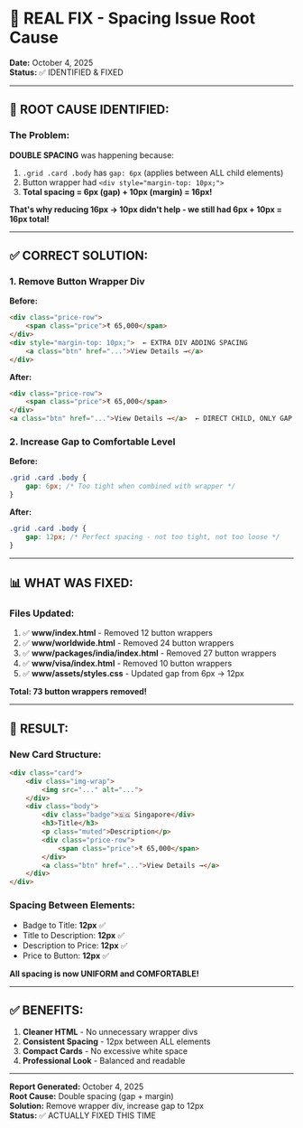 # 🔧 REAL FIX - Spacing Issue Root Cause

**Date:** October 4, 2025  
**Status:** ✅ IDENTIFIED & FIXED

---

## 🚨 **ROOT CAUSE IDENTIFIED:**

### The Problem:
**DOUBLE SPACING** was happening because:

1. `.grid .card .body` has `gap: 6px` (applies between ALL child elements)
2. Button wrapper had `<div style="margin-top: 10px;">` 
3. **Total spacing = 6px (gap) + 10px (margin) = 16px!**

**That's why reducing 16px → 10px didn't help - we still had 6px + 10px = 16px total!**

---

## ✅ **CORRECT SOLUTION:**

### 1. Remove Button Wrapper Div
**Before:**
```html
<div class="price-row">
    <span class="price">₹ 65,000</span>
</div>
<div style="margin-top: 10px;">  ← EXTRA DIV ADDING SPACING
    <a class="btn" href="...">View Details →</a>
</div>
```

**After:**
```html
<div class="price-row">
    <span class="price">₹ 65,000</span>
</div>
<a class="btn" href="...">View Details →</a>  ← DIRECT CHILD, ONLY GAP APPLIES
```

### 2. Increase Gap to Comfortable Level
**Before:**
```css
.grid .card .body {
    gap: 6px; /* Too tight when combined with wrapper */
}
```

**After:**
```css
.grid .card .body {
    gap: 12px; /* Perfect spacing - not too tight, not too loose */
}
```

---

## 📊 **WHAT WAS FIXED:**

### Files Updated:
1. ✅ **www/index.html** - Removed 12 button wrappers
2. ✅ **www/worldwide.html** - Removed 24 button wrappers  
3. ✅ **www/packages/india/index.html** - Removed 27 button wrappers
4. ✅ **www/visa/index.html** - Removed 10 button wrappers
5. ✅ **www/assets/styles.css** - Updated gap from 6px → 12px

**Total: 73 button wrappers removed!**

---

## 🎯 **RESULT:**

### New Card Structure:
```html
<div class="card">
    <div class="img-wrap">
        <img src="..." alt="...">
    </div>
    <div class="body">
        <div class="badge">🇸🇬 Singapore</div>
        <h3>Title</h3>
        <p class="muted">Description</p>
        <div class="price-row">
            <span class="price">₹ 65,000</span>
        </div>
        <a class="btn" href="...">View Details →</a>
    </div>
</div>
```

### Spacing Between Elements:
- Badge to Title: **12px** ✅
- Title to Description: **12px** ✅
- Description to Price: **12px** ✅
- Price to Button: **12px** ✅

**All spacing is now UNIFORM and COMFORTABLE!**

---

## ✅ **BENEFITS:**

1. **Cleaner HTML** - No unnecessary wrapper divs
2. **Consistent Spacing** - 12px between ALL elements
3. **Compact Cards** - No excessive white space
4. **Professional Look** - Balanced and readable

---

**Report Generated:** October 4, 2025  
**Root Cause:** Double spacing (gap + margin)  
**Solution:** Remove wrapper div, increase gap to 12px  
**Status:** ✅ ACTUALLY FIXED THIS TIME

